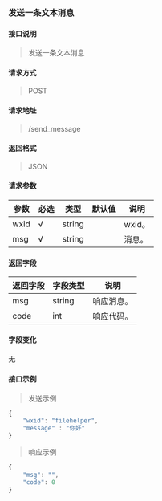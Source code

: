 ### 发送一条文本消息

#### 接口说明

> 发送一条文本消息

#### 请求方式

> POST

#### 请求地址

> /send_message

#### 返回格式

> JSON

#### 请求参数

| 参数   | 必选   | 类型     | 默认值  | 说明|
|-------|-------|-------|-------|-------|
| wxid  | √    | string |      | wxid。 |
| msg   | √    | string |      | 消息。 |

#### 返回字段

| 返回字段                  | 字段类型 | 说明     |
|-------------------------|--------|--------|
| msg                     | string | 响应消息。  |
| code                    | int    | 响应代码。  |

#### 字段变化

无

#### 接口示例

> 发送示例

```javascript
{
    "wxid": "filehelper",
    "message" : "你好"
}
```

> 响应示例

```javascript
{
	"msg": "",
	"code": 0
}
```
